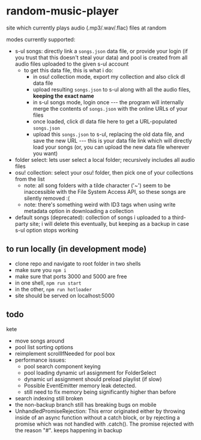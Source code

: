 # random-music-player

site which currently plays audio (.mp3/.wav/.flac) files at random

modes currently supported:
- s-ul songs: directly link a `songs.json` data file, or provide your login (if you trust that this doesn't steal your data) and pool is created from all audio files uploaded to the given s-ul account
  - to get this data file, this is what i do:
    - in osu! collection mode, export my collection and also click dl data file
    - upload resulting `songs.json` to s-ul along with all the audio files, **keeping the exact name**
    - in s-ul songs mode, login once --- the program will internally merge the contents of `songs.json` with the online URLs of your files
    - once loaded, click dl data file here to get a URL-populated `songs.json`
    - upload this `songs.json` to s-ul, replacing the old data file, and save the new URL --- this is your data file link which will directly load your songs (or, you can upload the new data file wherever you want)
- folder select: lets user select a local folder; recursively includes all audio files
- osu! collection: select your osu! folder, then pick one of your collections from the list
  - note: all song folders with a tilde character ('~') seem to be inaccessible with the File System Access API, so these songs are silently removed :(
  - note: there's something weird with ID3 tags when using write metadata option in downloading a collection
- default songs (deprecated): collection of songs i uploaded to a third-party site; i will delete this eventually, but keeping as a backup in case s-ul option stops working

## to run locally (in development mode)

- clone repo and navigate to root folder in two shells
- make sure you `npm i`
- make sure that ports 3000 and 5000 are free
- in one shell, `npm run start`
- in the other, `npm run hotloader`
- site should be served on localhost:5000

## todo
kete
- move songs around
- pool list sorting options
- reimplement scrollIfNeeded for pool box
- performance issues:
  - pool search component keying
  - pool loading dynamic url assignment for FolderSelect
  - dynamic url assignment should preload playlist (if slow)
  - Possible EventEmitter memory leak detected.
  - still need to fix memory being significantly higher than before
- search indexing still broken
- the non-backup branch still has breaking bugs on mobile
- UnhandledPromiseRejection: This error originated either by throwing inside of an async function without a catch block, or by rejecting a promise which was not handled with .catch(). The promise rejected with the reason "#<ErrorEvent>". keeps happening in backup
